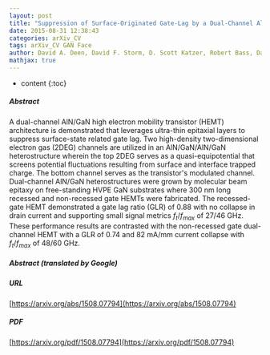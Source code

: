```yaml
---
layout: post
title: "Suppression of Surface-Originated Gate-Lag by a Dual-Channel AlN/GaN HEMT Architecture"
date: 2015-08-31 12:38:43
categories: arXiv_CV
tags: arXiv_CV GAN Face
author: David A. Deen, David F. Storm, D. Scott Katzer, Robert Bass, David J. Meyer
mathjax: true
---
```


* content
{:toc}

##### Abstract
A dual-channel AlN/GaN high electron mobility transistor (HEMT) architecture is demonstrated that leverages ultra-thin epitaxial layers to suppress surface-state related gate lag. Two high-density two-dimensional electron gas (2DEG) channels are utilized in an AlN/GaN/AlN/GaN heterostructure wherein the top 2DEG serves as a quasi-equipotential that screens potential fluctuations resulting from surface and interface trapped charge. The bottom channel serves as the transistor's modulated channel. Dual-channel AlN/GaN heterostructures were grown by molecular beam epitaxy on free-standing HVPE GaN substrates where 300 nm long recessed and non-recessed gate HEMTs were fabricated. The recessed-gate HEMT demonstrated a gate lag ratio (GLR) of 0.88 with no collapse in drain current and supporting small signal metrics $f_t/f_{max}$ of 27/46 GHz. These performance results are contrasted with the non-recessed gate dual-channel HEMT with a GLR of 0.74 and 82 mA/mm current collapse with $f_t/f_{max}$ of 48/60 GHz.

##### Abstract (translated by Google)


##### URL
[https://arxiv.org/abs/1508.07794](https://arxiv.org/abs/1508.07794)

##### PDF
[https://arxiv.org/pdf/1508.07794](https://arxiv.org/pdf/1508.07794)

